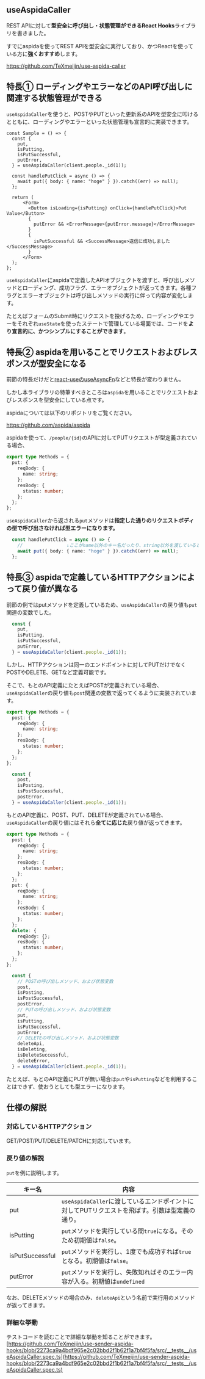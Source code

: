## useAspidaCaller

REST APIに対して**型安全に呼び出し・状態管理ができるReact Hooks**ライブラリを書きました。

すでにaspidaを使ってREST APIを型安全に実行しており、かつReactを使っている方に**強くおすすめ**します。

https://github.com/TeXmeijin/use-aspida-caller

## 特長① ローディングやエラーなどのAPI呼び出しに関連する状態管理ができる

`useAspidaCaller`を使うと、POSTやPUTといった更新系のAPIを型安全に叩けるとともに、ローディングやエラーといった状態管理も宣言的に実装できます。

```tsx:サンプルコード
const Sample = () => {
  const {
    put,
    isPutting,
    isPutSuccessful,
    putError,
  } = useAspidaCaller(client.people._id(1));

  const handlePutClick = async () => {
    await put({ body: { name: "hoge" } }).catch((err) => null);
  };

  return (
      <Form>
        <Button isLoading={isPutting} onClick={handlePutClick}>Put Value</Button>
        {
          putError && <ErrorMessage>{putError.message}</ErrorMessage>
        }
        {
          isPutSuccessful && <SuccessMessage>送信に成功しました</SuccessMessage>
        }
      </Form>
  );
};
```

`useAspidaCaller`にaspidaで定義したAPIオブジェクトを渡すと、呼び出しメソッドとローディング、成功フラグ、エラーオブジェクトが返ってきます。各種フラグとエラーオブジェクトは呼び出しメソッドの実行に伴って内容が変化します。

たとえばフォームのSubmit時にリクエストを投げるため、ローディングやエラーをそれぞれ`useState`を使ったステートで管理している場面では、コードを**より宣言的に、かつシンプルにすることができます**。

## 特長② aspidaを用いることでリクエストおよびレスポンスが型安全になる

前節の特長だけだと[react-useのuseAsyncFn](https://github.com/streamich/react-use/blob/master/docs/useAsyncFn.md)などと特長が変わりません。

しかし本ライブラリの特筆すべきところは`aspida`を用いることでリクエストおよびレスポンスを型安全にしている点です。

aspidaについては以下のリポジトリをご覧ください。

https://github.com/aspida/aspida

aspidaを使って、`/people/{id}`のAPIに対してPUTリクエストが型定義されている場合、

```ts
export type Methods = {
  put: {
    reqBody: {
      name: string;
    };
    resBody: {
      status: number;
    };
  };
};
```

`useAspidaCaller`から返される`put`メソッドは**指定した通りのリクエストボディの型で呼び出さなければ型エラーになります。**

```ts
  const handlePutClick = async () => {
    //                ↓ここがname以外のキー名だったり、string以外を渡しているとエラーとなる
    await put({ body: { name: "hoge" } }).catch((err) => null);
  };
```

## 特長③ aspidaで定義しているHTTPアクションによって戻り値が異なる

前節の例ではputメソッドを定義しているため、`useAspidaCaller`の戻り値も`put`関連の変数でした。

```ts
  const {
    put,
    isPutting,
    isPutSuccessful,
    putError,
  } = useAspidaCaller(client.people._id(1));
```

しかし、HTTPアクションは同一のエンドポイントに対してPUTだけでなくPOSTやDELETE、GETなど定義可能です。

そこで、もとのAPI定義にたとえばPOSTが定義されている場合、`useAspidaCaller`の戻り値も`post`関連の変数で返ってくるように実装されています。

```ts
export type Methods = {
  post: {
    reqBody: {
      name: string;
    };
    resBody: {
      status: number;
    };
  };
};
```

```ts
  const {
    post,
    isPosting,
    isPostSuccessful,
    postError,
  } = useAspidaCaller(client.people._id(1));
```

もとのAPI定義に、POST、PUT、DELETEが定義されている場合、`useAspidaCaller`の戻り値にはそれら**全てに応じた**戻り値が返ってきます。

```ts
export type Methods = {
  post: {
    reqBody: {
      name: string;
    };
    resBody: {
      status: number;
    };
  };
  put: {
    reqBody: {
      name: string;
    };
    resBody: {
      status: number;
    };
  };
  delete: {
    reqBody: {};
    resBody: {
      status: number;
    };
  };
};
```

```ts
  const {
    // POSTの呼び出しメソッド、および状態変数
    post,
    isPosting,
    isPostSuccessful,
    postError,
    // PUTの呼び出しメソッド、および状態変数
    put,
    isPutting,
    isPutSuccessful,
    putError,
    // DELETEの呼び出しメソッド、および状態変数
    deleteApi,
    isDeleting,
    isDeleteSuccessful,
    deleteError,
  } = useAspidaCaller(client.people._id(1));
```

たとえば、もとのAPI定義にPUTが無い場合は`put`や`isPutting`などを利用することはできず、使おうとしても型エラーになります。

## 仕様の解説

### 対応しているHTTPアクション

GET/POST/PUT/DELETE/PATCHに対応しています。

### 戻り値の解説

`put`を例に説明します。

| キー名          | 内容                                                                                           |
| --------------- | ---------------------------------------------------------------------------------------------- |
| put             | `useAspidaCaller`に渡しているエンドポイントに対してPUTリクエストを飛ばす。引数は型定義の通り。 |
| isPutting       | `put`メソッドを実行している間`true`になる。そのため初期値は`false`。                           |
| isPutSuccessful | `put`メソッドを実行し、1度でも成功すれば`true`となる。初期値は`false`。                        |
| putError        | `put`メソッドを実行し、失敗知ればそのエラー内容が入る。初期値は`undefined`                     |

なお、DELETEメソッドの場合のみ、`deleteApi`という名前で実行用のメソッドが返ってきます。

### 詳細な挙動

テストコードを読むことで詳細な挙動を知ることができます。
[https://github.com/TeXmeijin/use-sender-aspida-hooks/blob/2273ca9a4bdf965e2c02bbd2f1b62f1a7bf4f5fa/src/__tests__/useAspidaCaller.spec.ts](https://github.com/TeXmeijin/use-sender-aspida-hooks/blob/2273ca9a4bdf965e2c02bbd2f1b62f1a7bf4f5fa/src/__tests__/useAspidaCaller.spec.ts)